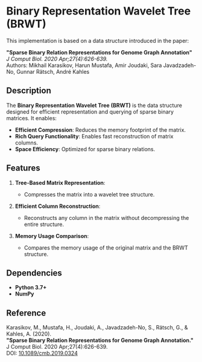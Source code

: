 # Binary Representation Wavelet Tree (BRWT)

This implementation is based on a data structure introduced in the paper:

**"Sparse Binary Relation Representations for Genome Graph Annotation"**  
*J Comput Biol. 2020 Apr;27(4):626-639.*  
Authors: Mikhail Karasikov, Harun Mustafa, Amir Joudaki, Sara Javadzadeh-No, Gunnar Rätsch, André Kahles  

## Description

The **Binary Representation Wavelet Tree (BRWT)** is the data structure designed for efficient representation and querying of sparse binary matrices. It enables:

- **Efficient Compression**: Reduces the memory footprint of the matrix.
- **Rich Query Functionality**: Enables fast reconstruction of matrix columns.
- **Space Efficiency**: Optimized for sparse binary relations.

## Features

1. **Tree-Based Matrix Representation**:
   - Compresses the matrix into a wavelet tree structure.

2. **Efficient Column Reconstruction**:
   - Reconstructs any column in the matrix without decompressing the entire structure.

3. **Memory Usage Comparison**:
   - Compares the memory usage of the original matrix and the BRWT structure.

## Dependencies

- **Python 3.7+**
- **NumPy**

## Reference

Karasikov, M., Mustafa, H., Joudaki, A., Javadzadeh-No, S., Rätsch, G., & Kahles, A. (2020).  
**"Sparse Binary Relation Representations for Genome Graph Annotation."**  
J Comput Biol. 2020 Apr;27(4):626-639.  
DOI: [10.1089/cmb.2019.0324](https://doi.org/10.1089/cmb.2019.0324)  


